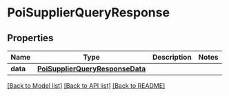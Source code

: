 # PoiSupplierQueryResponse

## Properties
Name | Type | Description | Notes
------------ | ------------- | ------------- | -------------
**data** | [**PoiSupplierQueryResponseData**](PoiSupplierQueryResponseData.md) |  | 

[[Back to Model list]](../README.md#documentation-for-models) [[Back to API list]](../README.md#documentation-for-api-endpoints) [[Back to README]](../README.md)


